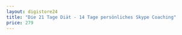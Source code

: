 ```yaml
---
layout: digistore24
title: "Die 21 Tage Diät - 14 Tage persönliches Skype Coaching"
price: 279
---
```

